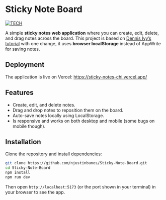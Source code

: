 # Sticky Note Board

[![TECH](https://skillicons.dev/icons?i=react,vite,css,html,javascript\&theme=dark)](https://skillicons.dev)

A simple **sticky notes web application** where you can create, edit, delete, and drag notes across the board. This project is based on [Dennis Ivy’s tutorial](https://sticky-fcc.vercel.app/) with one change, it uses **browser localStorage** instead of AppWrite for saving notes. 

## Deployment
The application is live on Vercel: 
https://sticky-notes-chi.vercel.app/

## Features

* Create, edit, and delete notes.
* Drag and drop notes to reposition them on the board.
* Auto-save notes locally using LocalStorage.
* Is responsive and works on both desktop and mobile (some bugs on mobile though).

## Installation

Clone the repository and install dependencies:

```bash
git clone https://github.com/njustinbunos/Sticky-Note-Board.git
cd Sticky-Note-Board
npm install
npm run dev
```

Then open `http://localhost:5173` (or the port shown in your terminal) in your browser to see the app.
